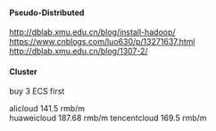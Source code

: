 ####  Pseudo-Distributed 

http://dblab.xmu.edu.cn/blog/install-hadoop/    
https://www.cnblogs.com/luo630/p/13271637.html    
http://dblab.xmu.edu.cn/blog/1307-2/




####  Cluster
buy 3 ECS first   

alicloud       141.5 rmb/m    
huaweicloud    187.68 rmb/m
tencentcloud   169.5 rmb/m
